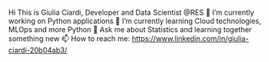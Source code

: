 Hi This is Giulia Ciardi, Developer and Data Scientist @RES
🔭 I’m currently working on Python applications
🌱 I’m currently learning Cloud technologies, MLOps and more Python
💬 Ask me about Statistics and learning together something new
📫 How to reach me: https://www.linkedin.com/in/giulia-ciardi-20b04ab3/

